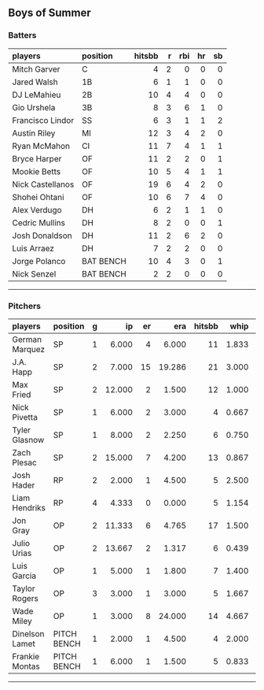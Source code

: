 ## Boys of Summer

### Batters

 
|players          |position  | hitsbb|  r| rbi| hr| sb| 
|:----------------|:---------|------:|--:|---:|--:|--:| 
|Mitch Garver     |C         |      4|  2|   0|  0|  0| 
|Jared Walsh      |1B        |      6|  1|   1|  0|  0| 
|DJ LeMahieu      |2B        |     10|  4|   4|  0|  0| 
|Gio Urshela      |3B        |      8|  3|   6|  1|  0| 
|Francisco Lindor |SS        |      6|  3|   1|  1|  2| 
|Austin Riley     |MI        |     12|  3|   4|  2|  0| 
|Ryan McMahon     |CI        |     11|  7|   4|  1|  1| 
|Bryce Harper     |OF        |     11|  2|   2|  0|  1| 
|Mookie Betts     |OF        |     10|  5|   4|  1|  1| 
|Nick Castellanos |OF        |     19|  6|   4|  2|  0| 
|Shohei Ohtani    |OF        |     10|  6|   7|  4|  0| 
|Alex Verdugo     |DH        |      6|  2|   1|  1|  0| 
|Cedric Mullins   |DH        |      8|  2|   0|  0|  1| 
|Josh Donaldson   |DH        |     11|  2|   6|  2|  0| 
|Luis Arraez      |DH        |      7|  2|   2|  0|  0| 
|Jorge Polanco    |BAT BENCH |     10|  4|   3|  0|  1| 
|Nick Senzel      |BAT BENCH |      2|  2|   0|  0|  0| 

* * *

### Pitchers

 
|players        |position    |  g|     ip| er|    era| hitsbb|  whip| so|  w| sv| 
|:--------------|:-----------|--:|------:|--:|------:|------:|-----:|--:|--:|--:| 
|German Marquez |SP          |  1|  6.000|  4|  6.000|     11| 1.833|  8|  1|  0| 
|J.A. Happ      |SP          |  2|  7.000| 15| 19.286|     21| 3.000|  4|  0|  0| 
|Max Fried      |SP          |  2| 12.000|  2|  1.500|     12| 1.000| 12|  0|  0| 
|Nick Pivetta   |SP          |  1|  6.000|  2|  3.000|      4| 0.667|  7|  0|  0| 
|Tyler Glasnow  |SP          |  1|  8.000|  2|  2.250|      6| 0.750| 10|  0|  0| 
|Zach Plesac    |SP          |  2| 15.000|  7|  4.200|     13| 0.867|  6|  2|  0| 
|Josh Hader     |RP          |  2|  2.000|  1|  4.500|      5| 2.500|  4|  0|  2| 
|Liam Hendriks  |RP          |  4|  4.333|  0|  0.000|      5| 1.154|  5|  0|  2| 
|Jon Gray       |OP          |  2| 11.333|  6|  4.765|     17| 1.500|  7|  0|  0| 
|Julio Urias    |OP          |  2| 13.667|  2|  1.317|      6| 0.439| 14|  2|  0| 
|Luis Garcia    |OP          |  1|  5.000|  1|  1.800|      7| 1.400|  5|  1|  0| 
|Taylor Rogers  |OP          |  3|  3.000|  1|  3.000|      5| 1.667|  6|  1|  0| 
|Wade Miley     |OP          |  1|  3.000|  8| 24.000|     14| 4.667|  5|  0|  0| 
|Dinelson Lamet |PITCH BENCH |  1|  2.000|  1|  4.500|      4| 2.000|  2|  1|  0| 
|Frankie Montas |PITCH BENCH |  1|  6.000|  1|  1.500|      5| 0.833|  4|  1|  0| 


* * *


